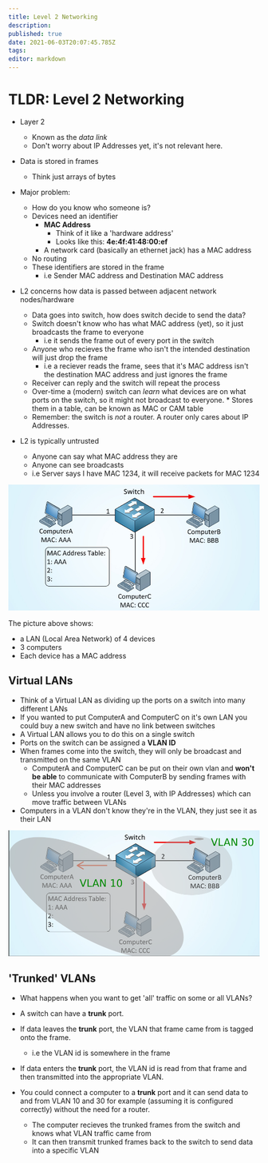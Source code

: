 ```yaml
---
title: Level 2 Networking
description: 
published: true
date: 2021-06-03T20:07:45.785Z
tags: 
editor: markdown
---
```


# TLDR: Level 2 Networking

* Layer 2
	* Known as the _data link_
	* Don't worry about IP Addresses yet, it's not relevant here.

* Data is stored in frames
	* Think just arrays of bytes

* Major problem:
	* How do you know who someone is?
  * Devices need an identifier
  	* **MAC Address**
    	* Think of it like a 'hardware address'
      * Looks like this: **4e:4f:41:48:00:ef**
    * A network card (basically an ethernet jack) has a MAC address
  * No routing
  * These identifiers are stored in the frame
  	* i.e Sender MAC address and Destination MAC address
  
* L2 concerns how data is passed between adjacent network nodes/hardware
	* Data goes into switch, how does switch decide to send the data?
  * Switch doesn't know who has what MAC address (yet), so it just broadcasts the frame to everyone
  	* i.e it sends the frame out of every port in the switch
  * Anyone who recieves the frame who isn't the intended destination will just drop the frame
  	* i.e a reciever reads the frame, sees that it's MAC address isn't the destination MAC address and just ignores the frame
  * Receiver can reply and the switch will repeat the process
  * Over-time a (modern) switch can _learn_ what devices are on what ports on the switch, so it 
  	might not broadcast to everyone.
    	* Stores them in a table, can be known as MAC or CAM table
  * Remember: the switch is _not_ a router. A router only cares about IP Addresses.
  
* L2 is typically untrusted
	* Anyone can say what MAC address they are
  * Anyone can see broadcasts
  * i.e Server says I have MAC 1234, it will receive packets for MAC 1234
  
![how-a-switch-learns-mac-addresses-step-two.jpg](/sysadmin/tldr/how-a-switch-learns-mac-addresses-step-two.jpg)

The picture above shows:
  
  * a LAN (Local Area Network) of 4 devices
  * 3 computers
  * Each device has a MAC address
  
## Virtual LANs

* Think of a Virtual LAN as dividing up the ports on a switch into many different LANs
* If you wanted to put ComputerA and ComputerC on it's own LAN you could buy a new switch and have no link between switches
* A Virtual LAN allows you to do this on a single switch
* Ports on the switch can be assigned a **VLAN ID**
* When frames come into the switch, they will only be broadcast and transmitted on the same VLAN
	* ComputerA and ComputerC can be put on their own vlan and **won't be able** to communicate with ComputerB by sending frames with their MAC addresses
  	* Unless you involve a router (Level 3, with IP Addresses) which can move traffic between VLANs
* Computers in a VLAN don't know they're in the VLAN, they just see it as their LAN

![2021-06-03_19-59.png](/sysadmin/tldr/2021-06-03_19-59.png)

## 'Trunked' VLANs

* What happens when you want to get 'all' traffic on some or all VLANs?
* A switch can have a **trunk** port.
* If data leaves the **trunk** port, the VLAN that frame came from is tagged onto the frame.
	* i.e the VLAN id is somewhere in the frame
* If data enters the **trunk** port, the VLAN id is read from that frame and then transmitted into the appropriate VLAN.

* You could connect a computer to a **trunk** port and it can send data to and from VLAN 10 and 30 for example (assuming it is configured correctly) without the need for a router.
	* The computer recieves the trunked frames from the switch and knows what VLAN traffic came from
  * It can then transmit trunked frames back to the switch to send data into a specific VLAN
